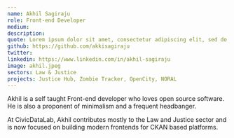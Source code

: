 ```yaml
---
name: Akhil Sagiraju
role: Front-end Developer
medium: 
description: 
quote: Lorem ipsum dolor sit amet, consectetur adipiscing elit, sed do eiusmod tempor incididunt.
github: https://github.com/akkisagiraju
twitter: 
linkedin: https://www.linkedin.com/in/akhil-sagiraju
image: akhil.jpeg
sectors: Law & Justice
projects: Justice Hub, Zombie Tracker, OpenCity, NORAL
---
```


Akhil is a self taught Front-end developer who loves open source software. He is also a proponent of minimalism and a frequent headbanger.

At CivicDataLab, Akhil contributes mostly to the Law and Justice sector and is now focused on building modern frontends for CKAN based platforms.